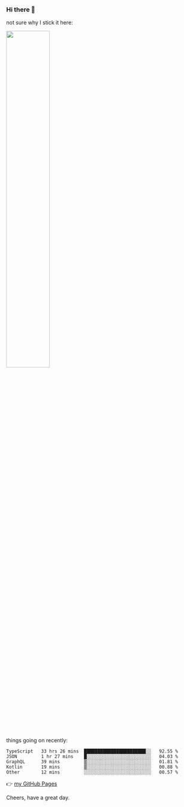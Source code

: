 ### Hi there 👋

not sure why I stick it here:

[<img width="48%" src="https://github-readme-stats.vercel.app/api?username=ykzhukian&show_icons=true&theme=dracula">](https://github.com/anuraghazra/github-readme-stats)


things going on recently:

<!--START_SECTION:waka-->

```text
TypeScript   33 hrs 26 mins  ███████████████████████░░   92.55 %
JSON         1 hr 27 mins    █░░░░░░░░░░░░░░░░░░░░░░░░   04.03 %
GraphQL      39 mins         ▒░░░░░░░░░░░░░░░░░░░░░░░░   01.81 %
Kotlin       19 mins         ▒░░░░░░░░░░░░░░░░░░░░░░░░   00.88 %
Other        12 mins         ░░░░░░░░░░░░░░░░░░░░░░░░░   00.57 %
```

<!--END_SECTION:waka-->

👉 [my GitHub Pages](https://ykzhukian.github.io)

Cheers, have a great day.

